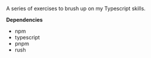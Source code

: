 A series of exercises to brush up on my Typescript skills.

**Dependencies**

- npm
- typescript
- pnpm
- rush
